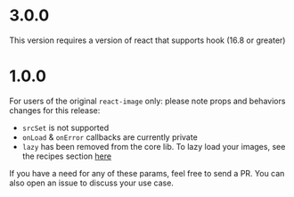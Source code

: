 # 3.0.0

This version requires a version of react that supports hook (16.8 or greater)

# 1.0.0

For users of the original `react-image` only: please note props and behaviors changes for this release:

- `srcSet` is not supported
- `onLoad` & `onError` callbacks are currently private
- `lazy` has been removed from the core lib. To lazy load your images, see the recipes section [here](https://github.com/mbrevda/react-image#delay-rendering-until-element-is-visible)

If you have a need for any of these params, feel free to send a PR. You can also open an issue to discuss your use case.
